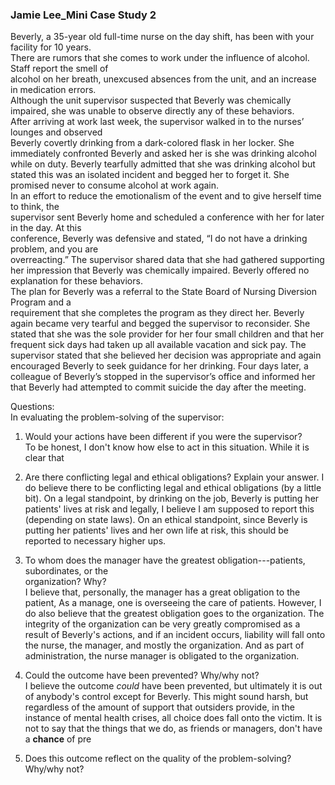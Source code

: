 ### Jamie Lee_Mini Case Study 2
Beverly, a 35-year old full-time nurse on the day shift, has been with your facility for 10 years.  
There are rumors that she comes to work under the influence of alcohol. Staff report the smell of  
alcohol on her breath, unexcused absences from the unit, and an increase in medication errors.  
Although the unit supervisor suspected that Beverly was chemically impaired, she was unable to observe directly any of these behaviors.  
After arriving at work last week, the supervisor walked in to the nurses’ lounges and observed  
Beverly covertly drinking from a dark-colored flask in her locker. She immediately confronted Beverly and asked her is she was drinking alcohol while on duty. Beverly tearfully admitted that she was drinking alcohol but stated this was an isolated incident and begged her to forget it. She promised never to consume alcohol at work again.  
In an effort to reduce the emotionalism of the event and to give herself time to think, the  
supervisor sent Beverly home and scheduled a conference with her for later in the day. At this  
conference, Beverly was defensive and stated, “I do not have a drinking problem, and you are  
overreacting.” The supervisor shared data that she had gathered supporting her impression that Beverly was chemically impaired. Beverly offered no explanation for these behaviors.  
The plan for Beverly was a referral to the State Board of Nursing Diversion Program and a  
requirement that she completes the program as they direct her. Beverly again became very tearful and begged the supervisor to reconsider. She stated that she was the sole provider for her four small children and that her frequent sick days had taken up all available vacation and sick pay. The supervisor stated that she believed her decision was appropriate and again encouraged Beverly to seek guidance for her drinking. Four days later, a colleague of Beverly’s stopped in the supervisor’s office and informed her that Beverly had attempted to commit suicide the day after the meeting.  

Questions:  
In evaluating the problem-solving of the supervisor:  

1. Would your actions have been different if you were the supervisor?  
		To be honest, I don't know how else to act in this situation. While it is clear that 
	
2. Are there conflicting legal and ethical obligations? Explain your answer.
		I do believe there to be conflicting legal and ethical obligations (by a little bit). On a legal standpoint, by drinking on the job, Beverly is putting her patients' lives at risk and legally, I believe I am supposed to report this (depending on state laws).
		On an ethical standpoint, since Beverly is putting her patients' lives and her own life at risk, this should be reported to necessary higher ups. 
	
3. To whom does the manager have the greatest obligation---patients, subordinates, or the  
organization? Why?  
		I believe that, personally, the manager has a great obligation to the patient, As a manage, one is overseeing the care of patients. However, I do also believe that the greatest obligation goes to the organization. The integrity of the organization can be very greatly compromised as a result of Beverly's actions, and if an incident occurs, liability will fall onto the nurse, the manager, and mostly the organization. And as part of administration, the nurse manager is obligated to the organization. 
		
4. Could the outcome have been prevented? Why/why not?  
		I believe the outcome *could* have been prevented, but ultimately it is out of anybody's control except for Beverly. This might sound harsh, but regardless of the amount of support that outsiders provide, in the instance of mental health crises, all choice does fall onto the victim. It is not to say that the things that we do, as friends or managers, don't have a **chance** of pre
1. Does this outcome reflect on the quality of the problem-solving? Why/why not?